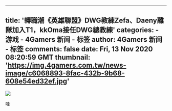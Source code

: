
---
title: '轉職潮《英雄聯盟》DWG教練Zefa、Daeny離隊加入T1，kkOma接任DWG總教練'
categories: 
    - 游戏
    - 4Gamers 新闻 - 标签
author: 4Gamers 新闻 - 标签
comments: false
date: Fri, 13 Nov 2020 08:20:59 GMT
thumbnail: 'https://img.4gamers.com.tw/news-image/c6068893-8fac-432b-9b68-608e54ed32ef.jpg'
---

<div>   
<img src="https://img.4gamers.com.tw/news-image/c6068893-8fac-432b-9b68-608e54ed32ef.jpg" referrerpolicy="no-referrer"><p>哇</p>  
</div>
            